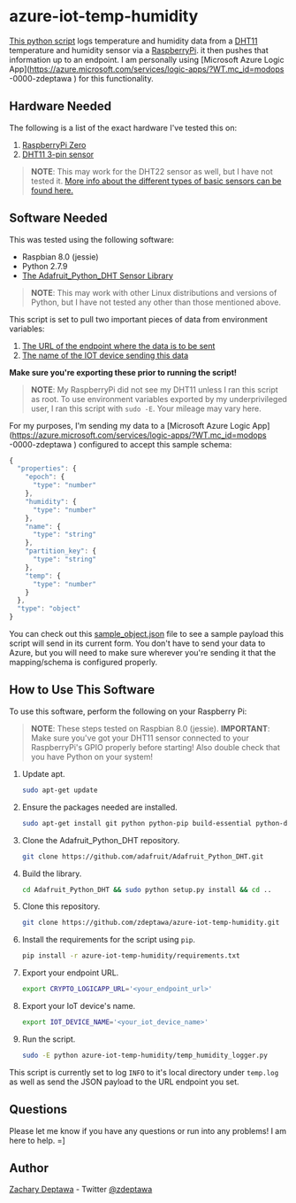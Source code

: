 # azure-iot-temp-humidity

[This python script](temp_humidity_logger.py) logs temperature and humidity data from a [DHT11](https://www.adafruit.com/product/386) temperature and humidity sensor via a [RaspberryPi](https://www.raspberrypi.org/). it then pushes that information up to an endpoint. I am personally using [Microsoft Azure Logic App](https://azure.microsoft.com/services/logic-apps/?WT.mc_id=modops -0000-zdeptawa ) for this functionality.

## Hardware Needed

The following is a list of the exact hardware I've tested this on:

1. [RaspberryPi Zero](https://www.adafruit.com/product/2885?gclid=CjwKCAjw6djYBRB8EiwAoAF6oUoEUy16wZWjEGsVpxb3Yl7SzwbvgiCFBv7bbxp7MjHCk8kaTDM9SBoCQPoQAvD_BwE)
2. [DHT11 3-pin sensor](https://www.amazon.com/HiLetgo-Temperature-Humidity-Arduino-Raspberry/dp/B01DKC2GQ0/ref=sr_1_1?ie=UTF8&qid=1528212073&sr=8-1&keywords=dht11)

>**NOTE**: This may work for the DHT22 sensor as well, but I have not tested it. [More info about the different types of basic sensors can be found here.](https://learn.adafruit.com/dht/overview?gclid=CjwKCAjw6djYBRB8EiwAoAF6oQPSnMy0Bl5ASzbWRrnwBWxeKdTrbotF1JVhwHolATO3zRphcGmHFBoCL-AQAvD_BwE)

## Software Needed

This was tested using the following software:

- Raspbian 8.0 (jessie)
- Python 2.7.9
- [The Adafruit_Python_DHT Sensor Library](https://github.com/adafruit/Adafruit_Python_DHT)

>**NOTE**: This may work with other Linux distributions and versions of Python, but I have not tested any other than those mentioned above.

This script is set to pull two important pieces of data from environment variables:

1. [The URL of the endpoint where the data is to be sent](https://github.com/zdeptawa/azure-iot-temp-humidity/blob/master/temp_humidity_logger.py#L17)
2. [The name of the IOT device sending this data](https://github.com/zdeptawa/azure-iot-temp-humidity/blob/master/temp_humidity_logger.py#L16)

**Make sure you're exporting these prior to running the script!**

>**NOTE**: My RaspberryPi did not see my DHT11 unless I ran this script as root. To use environment variables exported by my underprivileged user, I ran this script with `sudo -E`. Your mileage may vary here.

For my purposes, I'm sending my data to a [Microsoft Azure Logic App](https://azure.microsoft.com/services/logic-apps/?WT.mc_id=modops -0000-zdeptawa ) configured to accept this sample schema:

```javascript
{
  "properties": {
    "epoch": {
      "type": "number"
    },
    "humidity": {
      "type": "number"
    },
    "name": {
      "type": "string"
    },
    "partition_key": {
      "type": "string"
    },
    "temp": {
      "type": "number"
    }
  },
  "type": "object"
}
```

You can check out this [sample_object.json](sample_object.json) file to see a sample payload this script will send in its current form. You don't have to send your data to Azure, but you will need to make sure wherever you're sending it that the mapping/schema is configured properly.

## How to Use This Software

To use this software, perform the following on your Raspberry Pi:

>**NOTE**: These steps tested on Raspbian 8.0 (jessie).
>**IMPORTANT**: Make sure you've got your DHT11 sensor connected to your RaspberryPi's GPIO properly before starting! Also double check that you have Python on your system!

1. Update apt.
    ```sh
    sudo apt-get update
    ```
2. Ensure the packages needed are installed.
    ```sh
    sudo apt-get install git python python-pip build-essential python-dev -y
    ```
3. Clone the Adafruit_Python_DHT repository.
    ```sh
    git clone https://github.com/adafruit/Adafruit_Python_DHT.git
    ```
4. Build the library.
    ```sh
    cd Adafruit_Python_DHT && sudo python setup.py install && cd ..
    ```
5. Clone this repository.
    ```sh
    git clone https://github.com/zdeptawa/azure-iot-temp-humidity.git
    ```
6. Install the requirements for the script using `pip`.
    ```sh
    pip install -r azure-iot-temp-humidity/requirements.txt
    ```
7. Export your endpoint URL.
    ```sh
    export CRYPTO_LOGICAPP_URL='<your_endpoint_url>'
    ```
8. Export your IoT device's name.
    ```sh
    export IOT_DEVICE_NAME='<your_iot_device_name>'
    ```
9. Run the script.
    ```sh
    sudo -E python azure-iot-temp-humidity/temp_humidity_logger.py
    ```

This script is currently set to log `INFO` to it's local directory under `temp.log` as well as send the JSON payload to the URL endpoint you set.

## Questions

Please let me know if you have any questions or run into any problems! I am here to help. =]

## Author

[Zachary Deptawa](https://github.com/zdeptawa) - Twitter [@zdeptawa](https://twitter.com/zdeptawa)